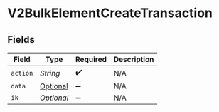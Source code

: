 # V2BulkElementCreateTransaction


## Fields

| Field                                                                   | Type                                                                    | Required                                                                | Description                                                             |
| ----------------------------------------------------------------------- | ----------------------------------------------------------------------- | ----------------------------------------------------------------------- | ----------------------------------------------------------------------- |
| `action`                                                                | *String*                                                                | :heavy_check_mark:                                                      | N/A                                                                     |
| `data`                                                                  | [Optional<V2PostTransaction>](../../models/shared/V2PostTransaction.md) | :heavy_minus_sign:                                                      | N/A                                                                     |
| `ik`                                                                    | *Optional<String>*                                                      | :heavy_minus_sign:                                                      | N/A                                                                     |